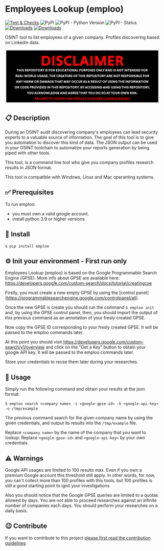 # Employees Lookup (emploo)

[![Test & Checks](https://github.com/4383/emploo/actions/workflows/main.yml/badge.svg)](https://github.com/4383/emploo/actions/workflows/main.yml)
![PyPI](https://img.shields.io/pypi/v/emploo.svg)
![PyPI - Python Version](https://img.shields.io/pypi/pyversions/emploo.svg)
![PyPI - Status](https://img.shields.io/pypi/status/emploo.svg)
[![Downloads](https://pepy.tech/badge/emploo)](https://pepy.tech/project/emploo)
[![Downloads](https://pepy.tech/badge/emploo/month)](https://pepy.tech/project/emploo/month)

OSINT tool to list employees of a given company. Profiles discovering
based on Linkedin data.

<img src="https://github.com/4383/emploo/blob/main/disclaimer.png" width="600"
alt="This tool is for educational purposes only, I am not responsible for its use." />

## 📋 Description

During an OSINT audit discovering company's employees can lead security
experts to a valuable source of information. The goal of this tool is to
give you automation to discover this kind of data. The JSON output
can be used in your OSINT toolchain to automatize your reports generation by
being piped with other tools.

This tool, is a command line tool who give you company profiles research
results in JSON format.

This tool is compatible with Windows, Linux and Mac operanting systems.

## ✅ Prerequisites

To run emploo:
- you must own a valid google account.
- install python 3.9 or higher versions

## 💾 Install

```
$ pip install emploo
```

## ⚙️  Init your environment - First run only

Employees Lookup (emploo) is based on the Google Programmable Search Engine
(GPSE). More info about GPSE are available here:
https://developers.google.com/custom-search/docs/tutorial/creatingcse

Firstly, you must create a new empty GPSE by using the
[control panel] (https://programmablesearchengine.google.com/controlpanel/all).

Once the new GPSE is create you should run the command `$ emploo init` and,
by using the GPSE control panel, then, you should import the output of this
previous command as an annotation of your fresly created GPSE.

Now copy the GPSE ID corresponding to your fresly created GPSE. It will be
passed to the emploo commands later.

At this point you should visit https://developers.google.com/custom-search/v1/overview
and click on the "Get a Key" button to obtain your google API key. It will be
passed to the emploo commands later.

Store your credentials to reuse them later during your researches.

## 🚀 Usage

Simply run the following command and obtain your results at the json format:

```
$ emploo search <company name> -i <google-gpse-id> -k <google-api-key> -o /tmp/example
```

The previous command search for the given company name by using the given
credentials, and output its results into the `/tmp/example` file.

Replace `<company name>` by the name of the company that you want to lookup.
Replace `<google-gpse-id>` and `<google-api-key>` by your own credentials.

## ⚠️  Warnings

Google API usages are limited to 100 results max. Even if you own a premium
Google account this threshold still apply. In other words, for now, you can't
collect more than 100 profiles with this tools, but 100 profiles is still a
good starting point to ignit your investigations.

Also you should notice that the Google GPSE queries are limited to a quotas
allowed by days. You are not able to proceed researches against an infinite
number of companies each days. You should perform your researches on a daily
basis.

## 😉 Contribute

If you want to contribute to this project
[please first read the contribution guidelines](https://github.com/4383/emploo/blob/main/CONTRIBUTING.md)
